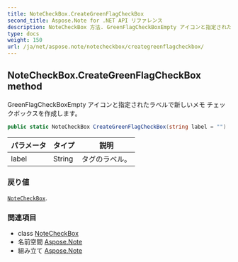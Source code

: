 ```yaml
---
title: NoteCheckBox.CreateGreenFlagCheckBox
second_title: Aspose.Note for .NET API リファレンス
description: NoteCheckBox 方法. GreenFlagCheckBoxEmpty アイコンと指定されたラベルで新しいメモ チェックボックスを作成します
type: docs
weight: 150
url: /ja/net/aspose.note/notecheckbox/creategreenflagcheckbox/
---
```

## NoteCheckBox.CreateGreenFlagCheckBox method

GreenFlagCheckBoxEmpty アイコンと指定されたラベルで新しいメモ チェックボックスを作成します。

```csharp
public static NoteCheckBox CreateGreenFlagCheckBox(string label = "")
```

| パラメータ | タイプ | 説明 |
| --- | --- | --- |
| label | String | タグのラベル。 |

### 戻り値

[`NoteCheckBox`](../).

### 関連項目

* class [NoteCheckBox](../)
* 名前空間 [Aspose.Note](../../notecheckbox/)
* 組み立て [Aspose.Note](../../../)


